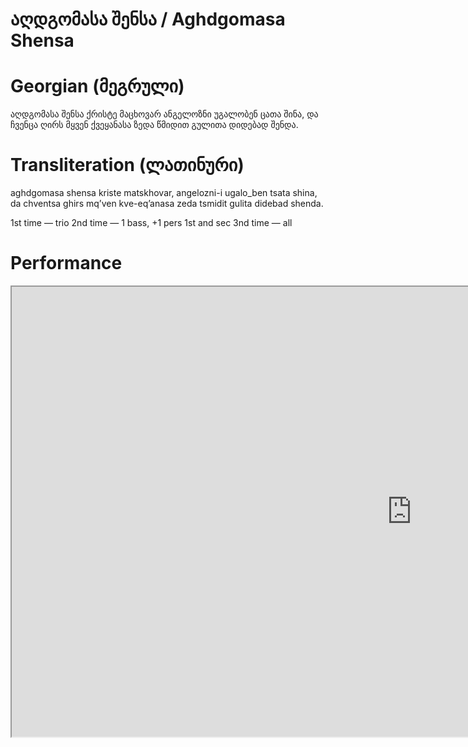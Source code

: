 # აღდგომასა შენსა / Aghdgomasa Shensa

# Georgian (მეგრული)

აღდგომასა შენსა ქრისტე მაცხოვარ
ანგელოზნი უგალობენ ცათა შინა,
და ჩვენცა ღირს მყვენ ქვეყანასა ზედა
წმიდით გულითა დიდებად შენდა.

# Transliteration (ლათინური)

aghdgomasa shensa kriste matskhovar,
angelozni-i ugalo_ben tsata shina,
da chventsa ghirs mq’ven kve-eq’anasa zeda
tsmidit gulita didebad shenda.

1st time — trio
2nd time — 1 bass, +1 pers 1st and sec
3nd time — all

# Performance

<iframe width="1280" height="720" src="https://youtube.com/embed/dzus85HlO2U"> </iframe>
